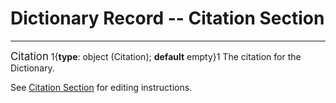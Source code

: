 # Dictionary Record -- Citation Section
---

<span class="md-panel" style="font-size: larger">Citation</span> <i class="fa fa-asterisk required" title="Required"> </i> 1{**type**: object (<span class="md-panel">Citation</span>); **default** empty}1  The citation for the <span class="md-panel">Dictionary</span>. 

See [Citation Section](../../citation/citation-section.md) for editing instructions.
